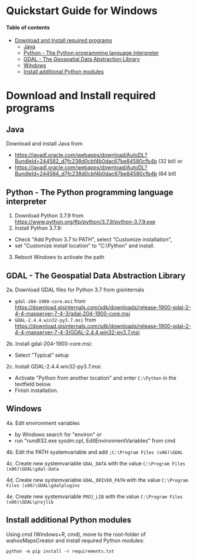 # Quickstart Guide for Windows <!-- omit in toc -->

#### Table of contents <!-- omit in toc -->
- [Download and Install required programs](#download-and-install-required-programs)
  - [Java](#java)
  - [Python - The Python programming language interpreter](#python---the-python-programming-language-interpreter)
  - [GDAL - The Geospatial Data Abstraction Library](#gdal---the-geospatial-data-abstraction-library)
  - [Windows](#windows)
  - [Install additional Python modules](#install-additional-python-modules)

# Download and Install required programs

## Java
Download and install Java from
  * https://javadl.oracle.com/webapps/download/AutoDL?BundleId=244582_d7fc238d0cbf4b0dac67be84580cfb4b (32 bit) or
  * https://javadl.oracle.com/webapps/download/AutoDL?BundleId=244584_d7fc238d0cbf4b0dac67be84580cfb4b (64 bit)

## Python - The Python programming language interpreter
1. Download Python 3.7.9 from https://www.python.org/ftp/python/3.7.9/python-3.7.9.exe
2. Install Python 3.7.9: 
  * Check "Add Python 3.7 to PATH", select "Customize installation",
  * set "Customize install location" to "C:\Python" and install.
3. Reboot Windows to activate the path

## GDAL - The Geospatial Data Abstraction Library
2a. Download GDAL files for Python 3.7 from gisinternals
  * `gdal-204-1900-core.msi` from https://download.gisinternals.com/sdk/downloads/release-1900-gdal-2-4-4-mapserver-7-4-3/gdal-204-1900-core.msi
  * `GDAL-2.4.4.win32-py3.7.msi` from https://download.gisinternals.com/sdk/downloads/release-1900-gdal-2-4-4-mapserver-7-4-3/GDAL-2.4.4.win32-py3.7.msi
	
2b. Install gdal-204-1900-core.msi: 
  * Select "Typical" setup
	
2c. Install GDAL-2.4.4.win32-py3.7.msi:
  * Activate "Python from another location" and enter `C:\Python` in the textfield below. 
  * Finish installation.
	
## Windows
4a. Edit environment variables
  * by Windows search for "environ" or 
  * run "rundll32.exe sysdm.cpl, EditEnvironmentVariables" from cmd
	
4b. Edit the PATH systemvariable and add `;C:\Program Files (x86)\GDAL`

4c. Create new systemvariable `GDAL_DATA` with the value `C:\Program Files (x86)\GDAL\gdal-data`

4d. Create new systemvariable `GDAL_DRIVER_PATH` with the value `C:\Program Files (x86)\GDAL\gdalplugins`

4e. Create new systemvariable `PROJ_LIB` with the value `C:\Program Files (x86)\GDAL\projlib`

## Install additional Python modules
Using cmd (Windows+R, cmd), move to the root-folder of wahooMapsCreator and install required Python modules:
```
python -m pip install -r requirements.txt
```